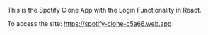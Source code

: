 This is the Spotify Clone App with the Login Functionality in React.

To access the site: https://spotify-clone-c5a66.web.app
